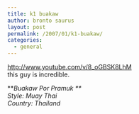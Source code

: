```yaml
---
title: k1 buakaw
author: bronto saurus
layout: post
permalink: /2007/01/k1-buakaw/
categories:
  - general
---
```

<a href="http://www.youtube.com/v/8_oGBSK8LhM" target="_blank" >http://www.youtube.com/v/8_oGBSK8LhM</a>  
this guy is incredible.

***Buakaw Por Pramuk **  
Style: Muay Thai   
Country: Thailand*